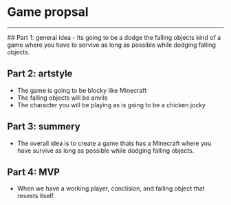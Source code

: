 # Game propsal
<hr>
## Part 1: general idea
- Its going to be a dodge the falling objects kind of a game where you have to servive as long as possible while dodging falling objects. 

## Part 2: artstyle
- The game is going to be blocky like Minecraft
- The falling objects will be anvils
- The character you will be playing as is going to be a chicken jocky

## Part 3: summery
- The overall idea is to create a game thats has a Minecraft where you have survive as long as possible while dodging falling objects.

## Part 4: MVP
- When we have a working player, conclision, and falling object that resests itself.

